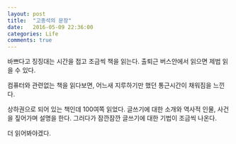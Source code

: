 ```yaml
---
layout: post
title:  "고종석의 문장"
date:   2016-05-09 22:36:00
categories: Life
comments: true
---
```


바쁘다고 징징대는 시간을 접고 조금씩 책을 읽는다. 출퇴근 버스안에서 읽으면 제법 읽을 수 있다.

컴퓨터와 관련없는 책을 읽다보면, 어느새 지루하기만 했던 통근시간이 채워짐을 느낀다.

상하권으로 되어 있는 책인데 100여쪽 읽었다. 글쓰기에 대한 소개와 역사적 인물, 사건을 짚어가며
설명을 한다. 그러다가 잠깐잠깐 글쓰기에 대한 기법이 조금씩 나온다. 

더 읽어봐야겠다.
